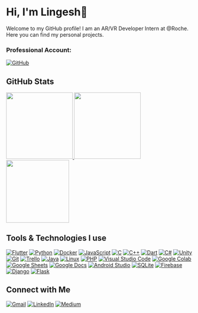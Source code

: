 # Hi, I'm Lingesh👋

Welcome to my GitHub profile! I am an AR/VR Developer Intern at @Roche.
Here you can find my personal projects.  

### Professional Account:  
 [![GitHub](https://img.shields.io/badge/GitHub-Profile-181717?logo=github)](https://github.com/LingeshRoche)

## GitHub Stats

<a href="https://github.com/Lingesh15">
  <img height="180em" src="https://github-readme-stats.vercel.app/api?username=Lingesh15&show_icons=true&theme=radical" />
</a>
<a href="https://github.com/Lingesh15">
  <img height="180em" src="https://github-readme-stats.vercel.app/api/top-langs/?username=Lingesh15&layout=compact&theme=radical" />
</a>
</br>
<img height="170em" src="https://github-readme-streak-stats.herokuapp.com/?user=Lingesh15&theme=radical&hide_border=false" />

## Tools & Technologies I use

<a href="https://flutter.dev" target="_blank"><img alt="Flutter" src="https://img.shields.io/badge/Flutter-%2302569B.svg?logo=flutter&logoColor=white"></a>
<a href="https://www.python.org" target="_blank"><img alt="Python" src="https://img.shields.io/badge/Python-3776AB?logo=python&logoColor=white"></a>
<a href="https://www.docker.com" target="_blank"><img alt="Docker" src="https://img.shields.io/badge/Docker-2496ED?logo=docker&logoColor=white"></a>
<a href="#"><img alt="JavaScript" src="https://img.shields.io/badge/JavaScript-F7DF1E?logo=javascript&logoColor=black"></a>
<a href="#"><img alt="C" src="https://img.shields.io/badge/C-A8B9CC?logo=c&logoColor=white"></a>
<a href="#"><img alt="C++" src="https://img.shields.io/badge/C++-00599C?logo=c%2B%2B&logoColor=white"></a>
<a href="#"><img alt="Dart" src="https://img.shields.io/badge/Dart-0175C2?logo=dart&logoColor=white"></a>
<a href="#"><img alt="C#" src="https://img.shields.io/badge/C%23-239120?logo=csharp&logoColor=white"></a>
<a href="#"><img alt="Unity" src="https://img.shields.io/badge/Unity-000000?logo=unity&logoColor=white"></a>
<a href="#"><img alt="Git" src="https://img.shields.io/badge/Git-F05032?logo=git&logoColor=white"></a>
<a href="#"><img alt="Trello" src="https://img.shields.io/badge/Trello-0079BF?logo=trello&logoColor=white"></a>
<a href="#"><img alt="Java" src="https://img.shields.io/badge/Java-007396?logo=java&logoColor=white"></a>
<a href="#"><img alt="Linux" src="https://img.shields.io/badge/Linux-FCC624?logo=linux&logoColor=black"></a>
<a href="#"><img alt="PHP" src="https://img.shields.io/badge/PHP-777BB4?logo=php&logoColor=white"></a>
<a href="#"><img alt="Visual Studio Code" src="https://img.shields.io/badge/Visual%20Studio%20Code-0078d7?logo=visual%20studio%20code&logoColor=white"></a>
<a href="#"><img alt="Google Colab" src="https://img.shields.io/badge/Google%20Colab-F9AB00?logo=google-colab&logoColor=white"></a>
<a href="#"><img alt="Google Sheets" src="https://img.shields.io/badge/Google%20Sheets-34A853?logo=google-sheets&logoColor=white"></a>
<a href="#"><img alt="Google Docs" src="https://img.shields.io/badge/Google%20Docs-4285F4?logo=google-docs&logoColor=white"></a>
<a href="#"><img alt="Android Studio" src="https://img.shields.io/badge/Android%20Studio-3DDC84?logo=android-studio&logoColor=white"></a>
<a href="#"><img alt="SQLite" src="https://img.shields.io/badge/SQLite-003B57?logo=sqlite&logoColor=white"></a>
<a href="#"><img alt="Firebase" src="https://img.shields.io/badge/Firebase-FFCA28?logo=firebase&logoColor=black"></a>
<a href="#"><img alt="Django" src="https://img.shields.io/badge/Django-092E20?logo=django&logoColor=white"></a>
<a href="#"><img alt="Flask" src="https://img.shields.io/badge/Flask-000000?logo=flask&logoColor=white"></a>

## Connect with Me
[![Gmail](https://img.shields.io/badge/Gmail-Email-D14836?logo=gmail&logoColor=white)](mailto:lingesh.p.dev@gmail.com)
[![LinkedIn](https://img.shields.io/badge/LinkedIn-Profile-0077B5?logo=linkedin)](https://linkedin.com/in/lingesh-perumal-a90130223)
[![Medium](https://img.shields.io/badge/Medium-Profile-12100E?logo=medium)](https://medium.com/@arumugamperumal471)


<!---
Lingesh15/Lingesh15 is a ✨ special ✨ repository because its `README.md` (this file) appears on your GitHub profile.
You can click the Preview link to take a look at your changes.
--->







      



